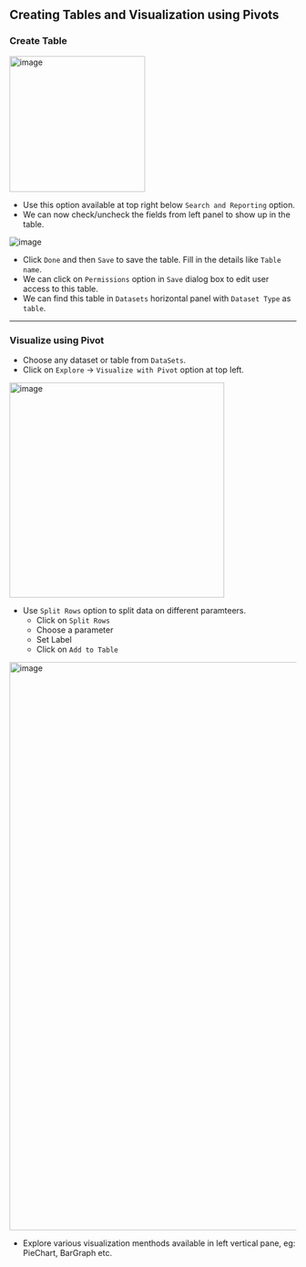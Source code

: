 ## Creating Tables and Visualization using Pivots



### Create Table 


<img width="238" alt="image" src="https://user-images.githubusercontent.com/31771552/129483282-338b7a98-30bf-4338-af63-408c92d73547.png">


- Use this option available at top right below `Search and Reporting` option.
- We can now check/uncheck the fields from left panel to show up in the table.


![image](https://user-images.githubusercontent.com/31771552/129483337-e22c4cb3-0446-47a3-9495-ab99b31a9ebb.png)



- Click `Done` and then `Save` to save the table. Fill in the details like `Table name`.
- We can click on `Permissions` option in `Save` dialog box to edit user access to this table.
- We can find this table in `Datasets` horizontal  panel with `Dataset Type` as `table`.



-----



### Visualize using Pivot


- Choose any dataset or table from `DataSets`.
- Click on `Explore` -> `Visualize with Pivot` option at top left.


<img width="377" alt="image" src="https://user-images.githubusercontent.com/31771552/129483501-2e956bf5-e7b7-458f-9d4d-176359754be7.png">

- Use `Split Rows` option to split data on different paramteers.
  - Click on `Split Rows`
  - Choose a parameter
  - Set Label
  - Click on `Add to Table`


<img width="996" alt="image" src="https://user-images.githubusercontent.com/31771552/129483563-fe5f1dfb-990f-4ed6-9709-d2d3b5974f60.png">


- Explore various visualization menthods available in left vertical pane, eg: PieChart, BarGraph etc.
